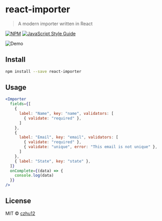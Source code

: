 # react-importer

> A modern importer written in React

[![NPM](https://img.shields.io/npm/v/react-importer.svg)](https://www.npmjs.com/package/react-importer) [![JavaScript Style Guide](https://img.shields.io/badge/code_style-standard-brightgreen.svg)](https://standardjs.com)

![Demo](https://github.com/czhu12/react-importer/raw/master/example/public/demo.gif)

## Install

```bash
npm install --save react-importer
```

## Usage

```jsx
<Importer
  fields={[
    {
      label: "Name", key: "name", validators: [
        { validate: "required" },
      ]
    },
    {
      label: "Email", key: "email", validators: [
        { validate: "required" },
        { validate: "unique", error: "This email is not unique" },
      ]
    },
    { label: "State", key: "state" },
  ]}
  onComplete={(data) => {
    console.log(data)
  }}
/>
```

## License

MIT © [czhu12](https://github.com/czhu12)
